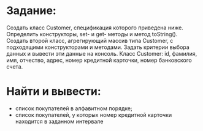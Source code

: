  # Задание: 
Создать класс Customer, спецификация которого приведена ниже. Определить конструкторы, set- и get- методы
и метод toString(). Создать второй класс, агрегирующий массив типа Customer, с подходящими конструкторами
и методами. Задать критерии выбора данных и вывести эти данные на консоль.
Класс Customer: id, фамилия, имя, отчество, адрес, номер кредитной карточки, номер банковского счета.
 # Найти и вывести:
 - список покупателей в алфавитном порядке;
 - список покупателей, у которых номер кредитной карточки находится в заданном интервале

